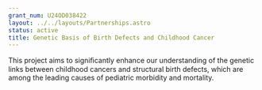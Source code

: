 ```yaml
---
grant_num: U24OD038422
layout: ../../layouts/Partnerships.astro
status: active
title: Genetic Basis of Birth Defects and Childhood Cancer
---
```

This project aims to signiﬁcantly enhance our understanding of the genetic links between childhood cancers and structural birth defects, which are among the leading causes of pediatric morbidity and mortality.